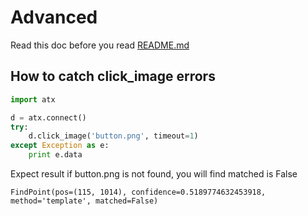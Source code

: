 # Advanced
Read this doc before you read [README.md](README.md)

## How to catch click_image errors

```py
import atx

d = atx.connect()
try:
    d.click_image('button.png', timeout=1)
except Exception as e:
    print e.data
```

Expect result if button.png is not found, you will find matched is False

```
FindPoint(pos=(115, 1014), confidence=0.5189774632453918, method='template', matched=False)
```

